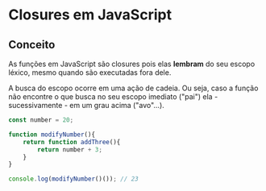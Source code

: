 # Closures em JavaScript 
## Conceito 
As funções em JavaScript são closures pois elas **lembram** do seu escopo léxico, mesmo quando são executadas fora dele. 

A busca do escopo ocorre em uma ação de cadeia. Ou seja, caso a função não encontre o que busca no seu escopo imediato ("pai") ela - sucessivamente - em um grau acima ("avo"...). 
```javascript
const number = 20;

function modifyNumber(){
    return function addThree(){
        return number + 3;
    }
}

console.log(modifyNumber()()); // 23 
```